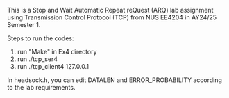 This is a Stop and Wait Automatic Repeat reQuest (ARQ) lab assignment using Transmission Control Protocol (TCP) from NUS EE4204 in AY24/25 Semester 1.

Steps to run the codes:

1) run "Make" in Ex4 directory
2) run ./tcp_ser4
3) run ./tcp_client4 127.0.0.1

In headsock.h, you can edit DATALEN and ERROR_PROBABILITY according to the lab requirements.
